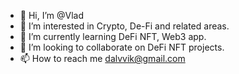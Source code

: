 - 👋 Hi, I’m @Vlad
- 👀 I’m interested in Crypto, De-Fi and related areas.
- 🌱 I’m currently learning DeFi NFT, Web3 app. 
- 💞️ I’m looking to collaborate on DeFi NFT projects.
- 📫 How to reach me dalvvik@gmail.com

<!---
Dalvvik/Dalvvik is a ✨ special ✨ repository because its `README.md` (this file) appears on your GitHub profile.
You can click the Preview link to take a look at your changes.
--->
